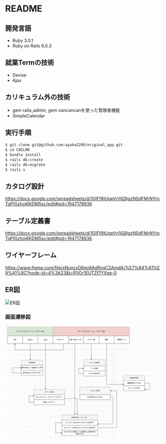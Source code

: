 # README
## 開発言語
* Ruby 3.0.1
* Ruby on Rails 6.0.3

## 就業Termの技術
* Devise
* Ajax

## カリキュラム外の技術
* gem rails_admin, gem cancancanを使った管理者機能
* SimpleCalendar

## 実行手順

```
$ git clone git@github.com:ayaka2209/original_app.git 
$ cd CHILMO
$ bundle install
$ rails db:create
$ rails db:migrate
$ rails s
```  
## カタログ設計 
https://docs.google.com/spreadsheets/d/1GIFf8tUgpVn1lQ9gzNSdFMrNYroTgPIGzhoj6KDM5sc/edit#gid=1947178936    

## テーブル定義書  
https://docs.google.com/spreadsheets/d/1GIFf8tUgpVn1lQ9gzNSdFMrNYroTgPIGzhoj6KDM5sc/edit#gid=1947178936    
## ワイヤーフレーム 
https://www.figma.com/file/xNuncxD8qo6AdRvqC2AmdA/%E7%84%A1%E9%A1%8C?node-id=4%3A23&t=R1jOr1EUTZf7YXgp-0    
## ER図  
![ER図](img/ER図.png) 
### 画面遷移図
![画面遷移](img/画面遷移.png) 